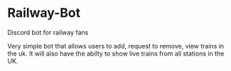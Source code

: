 # Railway-Bot
Discord bot for railway fans

Very simple bot that allows users to add, request to remove, view trains in the uk. It will also have the abilty to show live trains from all stations in the UK.
